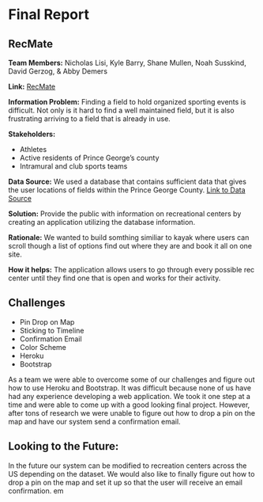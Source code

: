 # Final Report
## RecMate

**Team Members:** Nicholas Lisi, Kyle Barry, Shane Mullen, Noah Susskind, David Gerzog, & Abby Demers

**Link:** [RecMate](https://warm-inlet-29798.herokuapp.com/index.html)

**Information Problem:** Finding a field to hold organized sporting events is difficult. Not only is it hard to find a well maintained field, but it is also frustrating arriving to a field that is already in use.

**Stakeholders:** 
- Athletes
- Active residents of Prince George’s county
- Intramural and club sports teams

**Data Source:** 
We used a database that contains sufficient data that gives the user locations of fields within the Prince George County. 
[Link to Data Source](https://data.princegeorgescountymd.gov/Community/Recreation-Centers/gwq4-iu9d) 

**Solution:**
Provide the public with information on recreational centers by creating an application utilizing the database information. 

**Rationale:**
We wanted to build somthing similiar to kayak where users can scroll though a list of options find out where they are and book it all on one site. 

**How it helps:**
The application allows users to go through every possible rec center until they find one that is open and works for their activity. 

## Challenges
- Pin Drop on Map
- Sticking to Timeline
- Confirmation Email
- Color Scheme
- Heroku
- Bootstrap

As a team we were able to overcome some of our challenges and figure out how to use Heroku and Bootstrap. It was difficult because none of us have had any experience developing a web application.  We took it one step at a time and were able to come up with a good looking final project.  However, after tons of research we were unable to figure out how to drop a pin on the map and have our system send a confirmation email. 


## Looking to the Future:
In the future our system can be modified to recreation centers across the US depending on the dataset.  We would also like to finally figure out how to drop a pin on the map and set it up so that the user will receive an email confirmation.  em